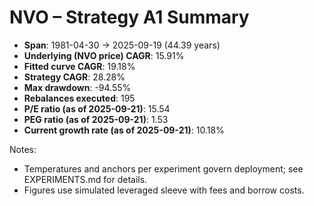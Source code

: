 # NVO – Strategy A1 Summary

- **Span**: 1981-04-30 → 2025-09-19 (44.39 years)
- **Underlying (NVO price) CAGR**: 15.91%
- **Fitted curve CAGR**: 19.18%
- **Strategy CAGR**: 28.28%
- **Max drawdown**: -94.55%
- **Rebalances executed**: 195
- **P/E ratio (as of 2025-09-21)**: 15.54
- **PEG ratio (as of 2025-09-21)**: 1.53
- **Current growth rate (as of 2025-09-21)**: 10.18%

Notes:

- Temperatures and anchors per experiment govern deployment; see EXPERIMENTS.md for details.
- Figures use simulated leveraged sleeve with fees and borrow costs.

